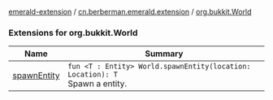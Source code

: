 [emerald-extension](../../index.md) / [cn.berberman.emerald.extension](../index.md) / [org.bukkit.World](.)

### Extensions for org.bukkit.World

| Name | Summary |
|---|---|
| [spawnEntity](spawn-entity.md) | `fun <T : Entity> World.spawnEntity(location: Location): T`<br>Spawn a entity. |
